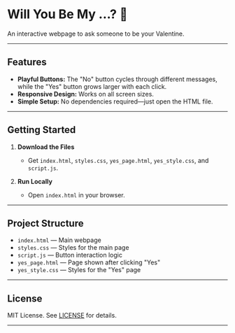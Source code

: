 # Will You Be My ...? 💌

An interactive webpage to ask someone to be your Valentine.

---

## Features

- **Playful Buttons:** The "No" button cycles through different messages, while the "Yes" button grows larger with each click.
- **Responsive Design:** Works on all screen sizes.
- **Simple Setup:** No dependencies required—just open the HTML file.

---

## Getting Started

1. **Download the Files**
   - Get `index.html`, `styles.css`, `yes_page.html`, `yes_style.css`, and `script.js`.

2. **Run Locally**
   - Open `index.html` in your browser.

---

## Project Structure

- `index.html` — Main webpage
- `styles.css` — Styles for the main page
- `script.js` — Button interaction logic
- `yes_page.html` — Page shown after clicking "Yes"
- `yes_style.css` — Styles for the "Yes" page

---

## License

MIT License. See [LICENSE](LICENSE) for details.

---
